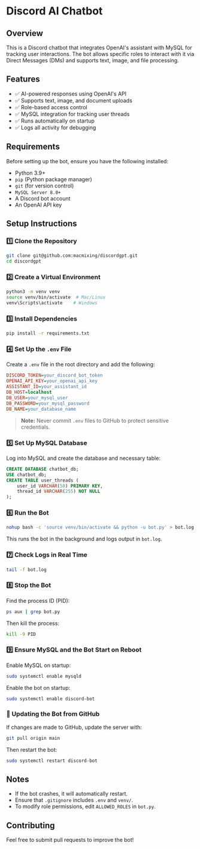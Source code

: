 # Discord AI Chatbot

## Overview
This is a Discord chatbot that integrates OpenAI's assistant with MySQL for tracking user interactions. The bot allows specific roles to interact with it via Direct Messages (DMs) and supports text, image, and file processing.

## Features
- ✅ AI-powered responses using OpenAI's API
- ✅ Supports text, image, and document uploads
- ✅ Role-based access control
- ✅ MySQL integration for tracking user threads
- ✅ Runs automatically on startup
- ✅ Logs all activity for debugging

## Requirements

Before setting up the bot, ensure you have the following installed:

- Python 3.9+
- `pip` (Python package manager)
- `git` (for version control)
- `MySQL Server 8.0+`
- A Discord bot account
- An OpenAI API key

## Setup Instructions

### 1️⃣ Clone the Repository
```bash
git clone git@github.com:macmixing/discordgpt.git
cd discordgpt
```

### 2️⃣ Create a Virtual Environment
```bash
python3 -m venv venv
source venv/bin/activate  # Mac/Linux
venv\Scripts\activate    # Windows
```

### 3️⃣ Install Dependencies
```bash
pip install -r requirements.txt
```

### 4️⃣ Set Up the `.env` File
Create a `.env` file in the root directory and add the following:
```ini
DISCORD_TOKEN=your_discord_bot_token
OPENAI_API_KEY=your_openai_api_key
ASSISTANT_ID=your_assistant_id
DB_HOST=localhost
DB_USER=your_mysql_user
DB_PASSWORD=your_mysql_password
DB_NAME=your_database_name
```

> **Note:** Never commit `.env` files to GitHub to protect sensitive credentials.

### 5️⃣ Set Up MySQL Database
Log into MySQL and create the database and necessary table:
```sql
CREATE DATABASE chatbot_db;
USE chatbot_db;
CREATE TABLE user_threads (
    user_id VARCHAR(50) PRIMARY KEY,
    thread_id VARCHAR(255) NOT NULL
);
```

### 6️⃣ Run the Bot
```bash
nohup bash -c 'source venv/bin/activate && python -u bot.py' > bot.log 2>&1 &
```
This runs the bot in the background and logs output in `bot.log`.

### 7️⃣ Check Logs in Real Time
```bash
tail -f bot.log
```

### 8️⃣ Stop the Bot
Find the process ID (PID):
```bash
ps aux | grep bot.py
```
Then kill the process:
```bash
kill -9 PID
```

### 9️⃣ Ensure MySQL and the Bot Start on Reboot
Enable MySQL on startup:
```bash
sudo systemctl enable mysqld
```
Enable the bot on startup:
```bash
sudo systemctl enable discord-bot
```

### 🔄 Updating the Bot from GitHub
If changes are made to GitHub, update the server with:
```bash
git pull origin main
```
Then restart the bot:
```bash
sudo systemctl restart discord-bot
```

## Notes
- If the bot crashes, it will automatically restart.
- Ensure that `.gitignore` includes `.env` and `venv/`.
- To modify role permissions, edit `ALLOWED_ROLES` in `bot.py`.

## Contributing
Feel free to submit pull requests to improve the bot!

